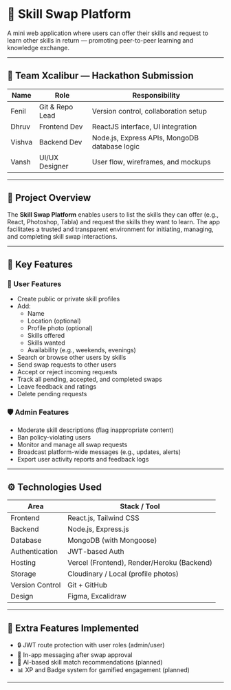 # 🔁 Skill Swap Platform

A mini web application where users can offer their skills and request to learn other skills in return — promoting peer-to-peer learning and knowledge exchange.

---

## 🚀 Team Xcalibur — Hackathon Submission

| Name     | Role            | Responsibility                        |
|----------|------------------|----------------------------------------|
| Fenil    | Git & Repo Lead  | Version control, collaboration setup  |
| Dhruv    | Frontend Dev     | ReactJS interface, UI integration      |
| Vishva   | Backend Dev      | Node.js, Express APIs, MongoDB database logic |
| Vansh    | UI/UX Designer   | User flow, wireframes, and mockups    |

---

## 🧠 Project Overview

The **Skill Swap Platform** enables users to list the skills they can offer (e.g., React, Photoshop, Tabla) and request the skills they want to learn. The app facilitates a trusted and transparent environment for initiating, managing, and completing skill swap interactions.

---

## 🧩 Key Features

### 👤 User Features
- Create public or private skill profiles
- Add:
  - Name
  - Location (optional)
  - Profile photo (optional)
  - Skills offered
  - Skills wanted
  - Availability (e.g., weekends, evenings)
- Search or browse other users by skills
- Send swap requests to other users
- Accept or reject incoming requests
- Track all pending, accepted, and completed swaps
- Leave feedback and ratings
- Delete pending requests

### 🛡️ Admin Features
- Moderate skill descriptions (flag inappropriate content)
- Ban policy-violating users
- Monitor and manage all swap requests
- Broadcast platform-wide messages (e.g., updates, alerts)
- Export user activity reports and feedback logs

---

## ⚙️ Technologies Used

| Area            | Stack / Tool                       |
|------------------|-------------------------------------|
| Frontend         | React.js, Tailwind CSS              |
| Backend          | Node.js, Express.js                 |
| Database         | MongoDB (with Mongoose)             |
| Authentication   | JWT-based Auth                      |
| Hosting          | Vercel (Frontend), Render/Heroku (Backend) |
| Storage          | Cloudinary / Local (profile photos) |
| Version Control  | Git + GitHub                        |
| Design           | Figma, Excalidraw                   |

---

## 🧪 Extra Features Implemented

- 🔒 JWT route protection with user roles (admin/user)
- 🔁 In-app messaging after swap approval
- 🧠 AI-based skill match recommendations (planned)
- 📊 XP and Badge system for gamified engagement (planned)

---

